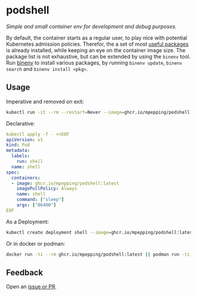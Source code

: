 # podshell

*Simple and small container env for development and debug purposes.*

By default, the container starts as a regular user, to play nice with potential Kubernetes admission policies. Therefor, the a set of most [useful packages](./Dockerfile) is already installed, while keeping an eye on the container image size. The package list is not exhaustive, but can be extended by using the `binenv` tool. Run [binenv](https://github.com/devops-works/binenv) to install various packages, by running `binenv update`, `binenv search` and `binenv install <pkg>`.

## Usage

Imperative and removed on exit:

```bash
kubectl run -it --rm --restart=Never --image=ghcr.io/mpepping/podshell:latest shell
```

Declarative:

```yaml
kubectl apply -f - <<EOF
apiVersion: v1
kind: Pod
metadata:
  labels:
    run: shell
  name: shell
spec:
  containers:
  - image: ghcr.io/mpepping/podshell:latest
    imagePullPolicy: Always
    name: shell
    command: ["sleep"]
    args: ["86400"]
EOF
```

As a Deployment:

```bash
kubectl create deployment shell --image=ghcr.io/mpepping/podshell:latest -- sleep infinit
```

Or in docker or podman:

```bash
docker run -ti --rm ghcr.io/mpepping/podshell:latest || podman run -ti --rm ghcr.io/mpepping/podshell:latest
```

## Feedback

Open an [issue or PR](https://github.com/mpepping/podshell/issues).
